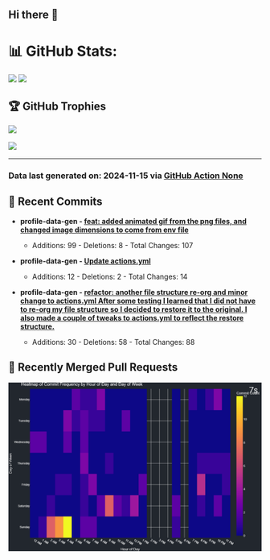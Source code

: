 ## Hi there 👋

<!--
**renerod1/renerod1** is a ✨ _special_ ✨ repository because its `README.md` (this file) appears on your GitHub profile.

Here are some ideas to get you started:

- 🔭 I’m currently working on ...
- 🌱 I’m currently learning ...
- 👯 I’m looking to collaborate on ...
- 🤔 I’m looking for help with ...
- 💬 Ask me about ...
- 📫 How to reach me: ...
- 😄 Pronouns: ...
- ⚡ Fun fact: ...
-->

# 📊 GitHub Stats:

![](https://github-readme-stats.vercel.app/api/?username=renerod1&hide_border=true&theme=transparent&show_icons=true&include_all_commits=true&exclude_repo=renerod1) ![](https://github-readme-stats.vercel.app/api/top-langs/?username=renerod1&hide_border=true&theme=transparent&layout=compact&langs_count=20&exclude_repo=renerod1&hide=git+attributes)

## 🏆 GitHub Trophies

![](https://github-profile-trophy.vercel.app/?username=renerod1&no-bg=true&no-frame=true)

![](https://skillicons.dev/icons?i=java,ts,godot,scss,kotlin,html,js,postgresql)

---


### Data last generated on: 2024-11-15 via [GitHub Action None](https://github.com/renerod1/renerod1/actions/runs/None)

## 🚀 Recent Commits

- **profile-data-gen - [feat: added animated gif from the png files, and changed image dimensions to come from env file](https://github.com/renerod1/profile-data-gen/commit/a30f0d56b29c4b928bbb8c015344bf73e02b3d84)**
  - Additions: 99 - Deletions: 8 - Total Changes: 107

- **profile-data-gen - [Update actions.yml](https://github.com/renerod1/profile-data-gen/commit/d4dd2cd76ec488ba834c277c6cbd43813c784763)**
  - Additions: 12 - Deletions: 2 - Total Changes: 14

- **profile-data-gen - [refactor: another file structure re-org and minor change to actions.yml  After some testing I learned that I did not have to re-org my file structure so I decided to restore it to the original.  I also made a couple of tweaks to actions.yml to reflect the restore structure.](https://github.com/renerod1/profile-data-gen/commit/41a1227036efeb2d1c16b8a81c584a2a4e3f740f)**
  - Additions: 30 - Deletions: 58 - Total Changes: 88


## 🔀 Recently Merged Pull Requests


![](DataVisuals/data.gif)

